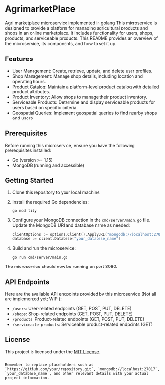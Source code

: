 # AgrimarketPlace
Agri marketplace microservice implemented in golang 
This microservice is designed to provide a platform for managing agricultural products and shops in an online marketplace. It includes functionality for users, shops, products, and serviceable products. This README provides an overview of the microservice, its components, and how to set it up.

## Features
- User Management: Create, retrieve, update, and delete user profiles.
- Shop Management: Manage shop details, including location and operating hours.
- Product Catalog: Maintain a platform-level product catalog with detailed product attributes.
- Product Inventory: Allow shops to manage their product inventory.
- Serviceable Products: Determine and display serviceable products for users based on specific criteria.
- Geospatial Queries: Implement geospatial queries to find nearby shops and users.

## Prerequisites
Before running this microservice, ensure you have the following prerequisites installed:
- Go (version >= 1.15)
- MongoDB (running and accessible)

## Getting Started
1. Clone this repository to your local machine.

2. Install the required Go dependencies:

   ```shell
   go mod tidy
   ```

3. Configure your MongoDB connection in the `cmd/server/main.go` file. Update the MongoDB URI and database name as needed:

   ```go
   clientOptions := options.Client().ApplyURI("mongodb://localhost:27017")
   database := client.Database("your_database_name")
   ```

4. Build and run the microservice:

   ```shell
   go run cmd/server/main.go
   ```

The microservice should now be running on port 8080.

## API Endpoints
Here are the available API endpoints provided by this microservice (Not all are implemented yet; WIP ):

- `/users`: User-related endpoints (GET, POST, PUT, DELETE)
- `/shops`: Shop-related endpoints (GET, POST, PUT, DELETE)
- `/products`: Product-related endpoints (GET, POST, PUT, DELETE)
- `/serviceable-products`: Serviceable product-related endpoints (GET)



## License
This project is licensed under the [MIT License](LICENSE).
```

Remember to replace placeholders such as `https://github.com/your/repository.git`, `mongodb://localhost:27017`, `your_database_name`, and other relevant details with your actual project information.

